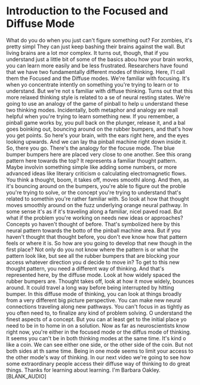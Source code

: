 # Introduction to the Focused and Diffuse Mode 
What do you do when you just can't figure something out? For zombies, it's pretty simpl They can just keep bashing their brains against the wall. But living brains are a lot mor complex. It turns out, though, that if you understand just a little bit of some of the basics abou how your brain works, you can learn more easily and be less frustrated.
Researchers have found that we have two fundamentally different modes of thinking. Here, I'l call them the Focused and the Diffuse modes. We're familiar with focusing. It's when yo concentrate intently on something you're trying to learn or to understand. But we're not s familiar with diffuse thinking. Turns out that this more relaxed thinking style is related to a se of neural resting states. We're going to use an analogy of the game of pinball to help u understand these two thinking modes. Incidentally, both metaphor and analogy are reall helpful when you're trying to learn something new.
If you remember, a pinball game works by, you pull back on the plunger, release it, and a bal goes boinking out, bouncing around on the rubber bumpers, and that's how you get points. So here's your brain, with the ears right here, and the eyes looking upwards. And we can lay tha pinball machine right down inside it. So, there you go. There's the analogy for the focuse mode. The blue bumper bumpers here are placed very close to one another. See this orang pattern here towards the top? It represents a familiar thought pattern. Maybe involvin something simple like adding some numbers, or more advanced ideas like literary criticism o calculating electromagnetic flows. You think a thought, boom, it takes off, moves smoothl along. And then, as it's bouncing around on the bumpers, you're able to figure out the proble you're trying to solve, or the concept you're trying to understand that's related to somethin you're rather familiar with. So look at how that thought moves smoothly around on the fuzz underlying orange neural pathway. In some sense it's as if it's traveling along a familiar, nicel paved road.
But what if the problem you're working on needs new ideas or approaches? Concepts yo haven't thought of before. That's symbolized here by this neural pattern towards the botto of the pinball machine area. But if you haven't thought that thought before, you don't eve know how that pattern feels or where it is. So how are you going to develop that new though in the first place? Not only do you not know where the pattern is or what the pattern look like, but see all the rubber bumpers that are blocking your access whatever direction you d decide to move in? To get to this new thought pattern, you need a different way of thinking.
And that's represented here, by the diffuse mode.
Look at how widely spaced the rubber bumpers are. Thought takes off, look at how it move widely, bounces around. It could travel a long way before being interrupted by hitting  bumper. In this diffuse mode of thinking, you can look at things broadly from a very different big picture perspective. You can make new neural connections traveling along new pathways.
You can't focus in as tightly as you often need to, to finalize any kind of problem solving. O understand the finest aspects of a concept. But you can at least get to the initial place yo need to be in to home in on a solution.
Now as far as neuroscientists know right now, you're either in the focused mode or the diffus mode of thinking. It seems you can't be in both thinking modes at the same time. It's kind o like a coin. We can see either one side, or the other side of the coin. But not both sides at th same time. Being in one mode seems to limit your access to the other mode's way of thinking.
In our next video we're going to see how some extraordinary people access their diffuse way of thinking to do great things.
Thanks for learning about learning. I'm Barbara Oakley. [BLANK_AUDIO]